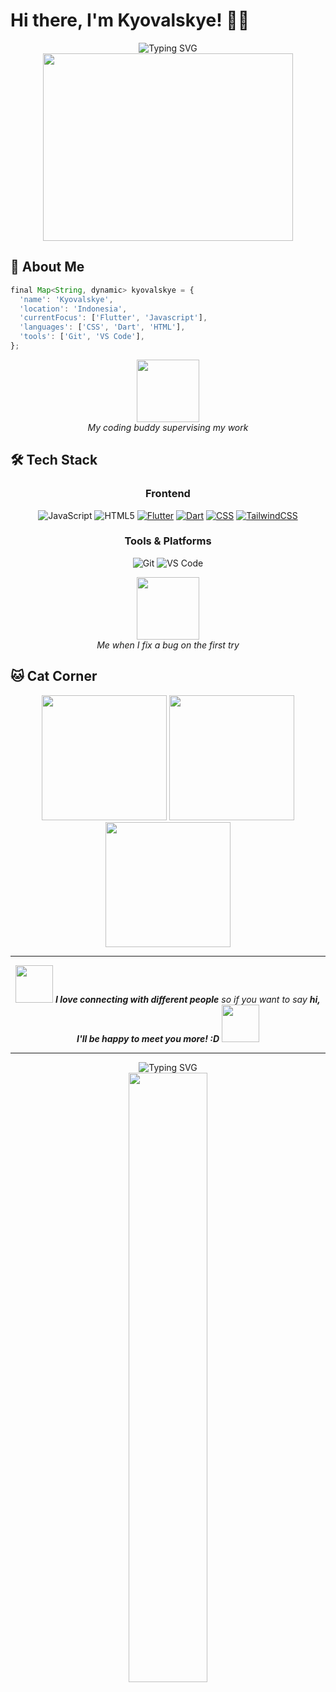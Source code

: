 # Hi there, I'm Kyovalskye! 👋🐱

<div align="center">
  <img src="https://readme-typing-svg.herokuapp.com?font=Fira+Code&size=30&duration=3000&pause=1000&color=FF6B6B&center=true&vCenter=true&width=600&lines=Welcome+to+my+Github!+:D;Interest+on+Mobile+Developing;Always+Learning+%E2%9C%A8" alt="Typing SVG" />
</div>

<div align="center">
  <img src="https://media.giphy.com/media/L1R1tvI9svkIWwpVYr/giphy.gif" width="400" height="300"/>
</div>


## 🐾 About Me

```javascript
final Map<String, dynamic> kyovalskye = {
  'name': 'Kyovalskye',
  'location': 'Indonesia',
  'currentFocus': ['Flutter', 'Javascript'],
  'languages': ['CSS', 'Dart', 'HTML'],
  'tools': ['Git', 'VS Code'],
};

```

<div align="center">
  <img src="https://media.giphy.com/media/VbnUQpnihPSIgIXuZv/giphy.gif" width="100"/>
  <br>
  <i>My coding buddy supervising my work</i>
</div>

## 🛠️ Tech Stack

<div align="center">

### Frontend
![JavaScript](https://img.shields.io/badge/JavaScript-F7DF1E?style=for-the-badge&logo=javascript&logoColor=black)
![HTML5](https://img.shields.io/badge/HTML5-E34F26?style=for-the-badge&logo=html5&logoColor=white)
[![Flutter](https://img.shields.io/badge/Flutter-02569B?logo=flutter&logoColor=fff)](#)
[![Dart](https://img.shields.io/badge/Dart-%230175C2.svg?logo=dart&logoColor=white)](#)
[![CSS](https://img.shields.io/badge/CSS-639?logo=css&logoColor=fff)](#)
[![TailwindCSS](https://img.shields.io/badge/Tailwind%20CSS-%2338B2AC.svg?logo=tailwind-css&logoColor=white)](#)

### Tools & Platforms
![Git](https://img.shields.io/badge/Git-F05032?style=for-the-badge&logo=git&logoColor=white)
![VS Code](https://img.shields.io/badge/VS_Code-007ACC?style=for-the-badge&logo=visual-studio-code&logoColor=white)

</div>

<div align="center">
  <img src="https://media.giphy.com/media/13HgwGsXF0aiGY/giphy.gif" width="100"/>
  <br>
  <i>Me when I fix a bug on the first try</i>
</div>

## 🐱 Cat Corner

<div align="center">
  <img src="https://media.giphy.com/media/JIX9t2j0ZTN9S/giphy.gif" width="200"/>
  <img src="https://media.giphy.com/media/MDJ9IbxxvDUQM/giphy.gif" width="200"/>
  <img src="https://media.giphy.com/media/vFKqnCdLPNOKc/giphy.gif" width="200"/>
</div>

---

<div align="center">
  <img src="https://media.giphy.com/media/LnQjpWaON8nhr21vNW/giphy.gif" width="60"> 
  <em><b>I love connecting with different people</b> so if you want to say <b>hi, I'll be happy to meet you more! :D</b></em>
  <img src="https://media.giphy.com/media/7j2hfyeVcDtf2/giphy.gif" width="60">
</div>

---

<div align="center">
  <img src="https://readme-typing-svg.herokuapp.com?font=Fira+Code&size=20&duration=3000&pause=1000&color=FE428E&center=true&vCenter=true&width=600&lines=Thanks+for+visiting+my+profile!+%F0%9F%98%8A;Have+a+paw-some+day!+%F0%9F%90%BE;Keep+coding+and+stay+curious!+%E2%9C%A8" alt="Typing SVG" />
</div>

<div align="center">
  <img src="https://media.giphy.com/media/jpVnC65DmYeyRL4LHS/giphy.gif" width="50%"/>
</div>
